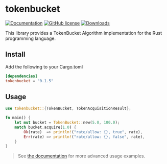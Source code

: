 # tokenbucket

[![Documentation](https://img.shields.io/badge/docs.rs-reference-blue)](https://docs.rs/tokenbucket/)
[![GitHub license](https://img.shields.io/github/license/nathan-fiscaletti/tokenbucket-rs)](https://github.com/nathan-fiscaletti/tokenbucket-rs/blob/master/LICENSE)
[![Downloads](https://img.shields.io/crates/d/tokenbucket.svg)](https://crates.io/crates/tokenbucket)

This library provides a TokenBucket Algorithm implementation for the Rust programming language.

## Install

Add the following to your Cargo.toml

```toml
[dependencies]
tokenbucket = "0.1.5"
```

## Usage

```rust
use tokenbucket::{TokenBucket, TokenAcquisitionResult};

fn main() {
    let mut bucket = TokenBucket::new(5.0, 100.0);
    match bucket.acquire(1.0) {
        Ok(rate)  => println!("rate/allow: {}, true", rate),
        Err(rate) => println!("rate/allow: {}, false", rate),
    }
}
```

> See [the documentation](https://docs.rs/tokenbucket/) for more advanced usage examples.